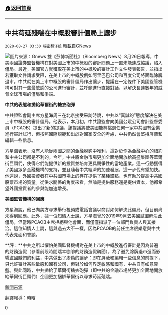 ###  [:house:返回首頁](https://github.com/ourhimalayas/txt)
---

## 中共苟延殘喘在中概股審計僵局上讓步
`2020-08-27 03:30 秘密翻译组` [轉載自GNews](https://gnews.org/zh-hant/319780/)

![](https://s3.amazonaws.com/gnews-media-offload/wp-content/uploads/2020/08/27032515/1-126.png)圖片來源：Gnews 
據《彭博新聞社》（Bloomberg News）8月26日報導，中美兩國證券監督機構在對美國上市的中概股的審計問題上一直未能達成協議，陷入僵局。最近，美國官方就獲取在美上市的中概股的審計工作文件發表報告，並指出若獲取文件請求受阻，在美上市的中概股例如阿里巴巴公司和百度公司將面臨除牌退市。中共就在美上市中概股的審計僵局作出讓步，提議在一定條件下美國監管機構可對其一些最敏感的公司進行審計，並呼籲進行直接對話，以解決長達數年的威脅全球市場的僵局和爭端。

**中共的表態和拋給華爾街的糖衣砲彈**

中共證監會副主席方星海周三在北京接受采訪時說，中共以“真誠的”態度解決在美上市中概股的審計僵局。他表示，本月初，中共證監會向美國公眾公司會計監督委員（PCAOB）提出了新的提議，該提議將使美國能夠挑選任何一家中共國有企業進行審計試行，但按照國際規範和出於對國家安全的考慮，中共仍然會堅持屏蔽和編輯一些信息。

方星海表示，沒有人能從兩國之間的金融脫鉤中獲利，這對於作為金融中心的紐約和中共公司都是不利的。今年，中共將金融市場更加全面地開放給高盛集團等華爾街巨頭們，使得它們能提供新的投資並培育更具競爭性的當地產業。這一行動獲得了美國眾多金融機構的支持，並且隨著中共經濟的加速發展，這一步伐有望加快。他還說，外國投資者在中共國市場上的存在提供了某種錨點，也有助於提高中共國股票市場的質量。從供求關係的角度來看，無論是提供服務還是提供資本，他都希望外國投資者的參與能加速增長。

**美國監管機構的回應**

方星海說，他已向美方尋求舉行視頻或電話會議以商討如何解決此僵局，但目前尚未得到回應。此外，據一位知情人士說，方星海曾於2019年9月去美國試圖解決此僵局，但當時PCAOB主席拒絕與他會面，而僅僅指派了一位部門負責人與其接洽。這位知情人士說，這與過去大不一樣，因為PCAOB的前任主席很樂意與中共代表見面和會談。

**評：**中共之所以懼怕美國監督機構對在美上市的中概股進行審計是因為普遍的財務造假（參看前段時間瑞幸咖啡的財務造假醜聞），為了避免除牌退市進而影響盜國賊們的利益，中共做出了虛偽的讓步：即在屏蔽和編輯一些信息的前提下，只允許審計某些敏感和國有公司，但對於如何界定敏感和國有，中共自有如意算盤。與此同時，中共拋給了華爾街糖衣砲彈（即中共的金融市場將更加全面地開放給華爾街巨頭們）企圖更加捆綁華爾街以尋求苟延殘喘。

[新聞來源](https://www.bloomberg.com/news/articles/2020-08-26/china-makes-concessions-in-call-for-talks-on-u-s-audit-standoff)

翻譯報導：時晗

0
